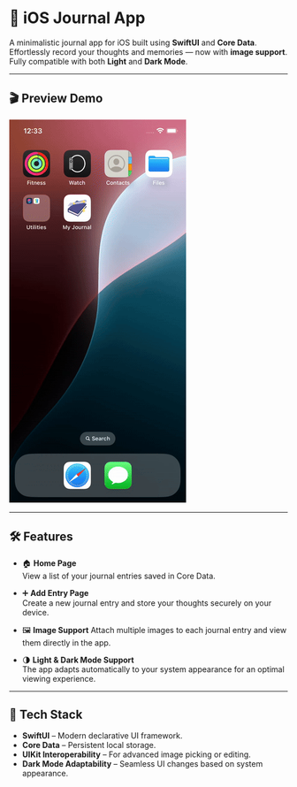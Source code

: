# 📓 iOS Journal App

A minimalistic journal app for iOS built using **SwiftUI** and **Core Data**.  
Effortlessly record your thoughts and memories — now with **image support**.  
Fully compatible with both **Light** and **Dark Mode**.

---

## 🎬 Preview Demo

![Preview Demo](demo.gif)

---

## 🛠 Features

- 🏠 **Home Page**  
  View a list of your journal entries saved in Core Data.

- ➕ **Add Entry Page**  
  Create a new journal entry and store your thoughts securely on your device.

- 🖼️ **Image Support**
  Attach multiple images to each journal entry and view them directly in the app.

- 🌗 **Light & Dark Mode Support**  
  The app adapts automatically to your system appearance for an optimal viewing experience.

---

## 🧱 Tech Stack

- **SwiftUI** – Modern declarative UI framework.
- **Core Data** – Persistent local storage.
- **UIKit Interoperability** – For advanced image picking or editing.
- **Dark Mode Adaptability** – Seamless UI changes based on system appearance.
